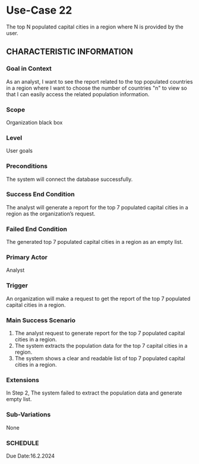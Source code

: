 # Use-Case 22
The top N populated capital cities in a region where N is provided by the user.
## CHARACTERISTIC INFORMATION
### Goal in Context
As an analyst, I want to see the report related to the top populated countries in a region where I want to choose the number of countries "n" to view so that I can easily access the related population information.
### Scope
Organization black box
### Level
User goals
### Preconditions
The system will connect the database successfully.
### Success End Condition
The analyst will generate a report for the top 7 populated capital cities in a region as the organization’s request.
### Failed End Condition
The generated top 7 populated capital cities in a region as an empty list.
### Primary Actor
Analyst
### Trigger
An organization will make a request to get the report of the top 7 populated capital cities in a region. 
### Main Success Scenario
1.  The analyst request to generate report for the top 7 populated capital cities in a region.
2.  The system extracts the population data for the top 7 capital cities in a region.
3.  The system shows a clear and readable list of top 7 populated capital cities in a region. 
### Extensions
In Step 2, The system failed to extract the population data and generate empty list.
### Sub-Variations
None
### SCHEDULE
Due Date:16.2.2024

